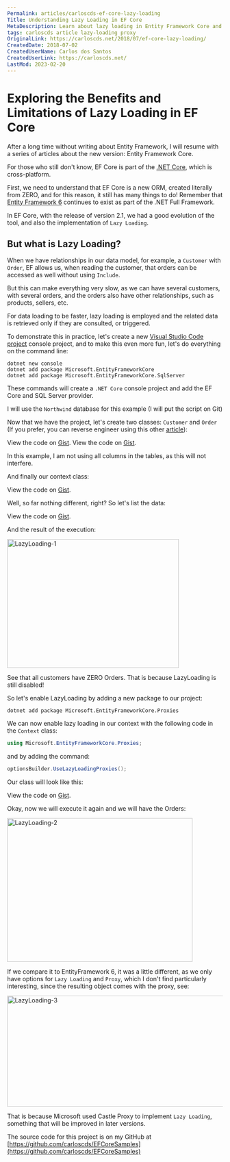 ```yaml
---
Permalink: articles/carloscds-ef-core-lazy-loading
Title: Understanding Lazy Loading in EF Core
MetaDescription: Learn about lazy loading in Entity Framework Core and how it can improve performance when working with related data in your application.
tags: carloscds article lazy-loading proxy
OriginalLink: https://carloscds.net/2018/07/ef-core-lazy-loading/
CreatedDate: 2018-07-02
CreatedUserName: Carlos dos Santos
CreatedUserLink: https://carloscds.net/
LastMod: 2023-02-20
---
```


# Exploring the Benefits and Limitations of Lazy Loading in EF Core

After a long time without writing about Entity Framework, I will resume with a series of articles about the new version: Entity Framework Core.

For those who still don't know, EF Core is part of the [.NET Core](https://dotnet.microsoft.com/learn/dotnet/hello-world-tutorial/intro), which is cross-platform.

First, we need to understand that EF Core is a new ORM, created literally from ZERO, and for this reason, it still has many things to do! Remember that [Entity Framework 6](https://github.com/dotnet/ef6) continues to exist as part of the .NET Full Framework.

In EF Core, with the release of version 2.1, we had a good evolution of the tool, and also the implementation of `Lazy Loading`.

## But what is Lazy Loading?

When we have relationships in our data model, for example, a `Customer` with `Order`, EF allows us, when reading the customer, that orders can be accessed as well without using `Include`.

But this can make everything very slow, as we can have several customers, with several orders, and the orders also have other relationships, such as products, sellers, etc.

For data loading to be faster, lazy loading  is employed and the related data is retrieved only if they are consulted, or triggered.

To demonstrate this in practice, let's create a new [Visual Studio Code project](https://code.visualstudio.com/) console project, and to make this even more fun, let's do everything on the command line:

```dotnet-console
dotnet new console
dotnet add package Microsoft.EntityFrameworkCore
dotnet add package Microsoft.EntityFrameworkCore.SqlServer
```

These commands will create a `.NET Core` console project and add the EF Core and SQL Server provider.

I will use the `Northwind` database for this example (I will put the script on Git)

Now that we have the project, let's create two classes: `Customer` and `Order` (If you prefer, you can reverse engineer using this other [article](/articles/carloscds-ef-core-power-tools)):

<script src="https://gist.github.com/carloscds/5231b7e3e0a0c761f532c14db673adfe.js"></script><noscript>View the code on <a href="https://gist.github.com/carloscds/5231b7e3e0a0c761f532c14db673adfe">Gist</a>.</noscript>

<script src="https://gist.github.com/carloscds/0d29a804aaef7f42e44825d66ad5dcd7.js"></script><noscript>View the code on <a href="https://gist.github.com/carloscds/0d29a804aaef7f42e44825d66ad5dcd7">Gist</a>.</noscript>

In this example, I am not using all columns in the tables, as this will not interfere.

And finally our context class:

<script src="https://gist.github.com/carloscds/5089b9da487dc6b3204b1ce2ea85e59f.js"></script><noscript>View the code on <a href="https://gist.github.com/carloscds/5089b9da487dc6b3204b1ce2ea85e59f">Gist</a>.</noscript>

Well, so far nothing different, right? So let's list the data:

<script src="https://gist.github.com/carloscds/b1d42852493dd2f48e7fdaa8517247dd.js"></script><noscript>View the code on <a href="https://gist.github.com/carloscds/b1d42852493dd2f48e7fdaa8517247dd">Gist</a>.</noscript>

And the result of the execution:

<img src="https://carloscds.net/wp-content/uploads/2018/07/2018-07-02_13-02-17-300x225.png" width="401" height="301" alt="LazyLoading-1"/>

See that all customers have ZERO Orders. That is because LazyLoading is still disabled!

So let's enable LazyLoading by adding a new package to our project:

```dotnet-console
dotnet add package Microsoft.EntityFrameworkCore.Proxies
```

We can now enable lazy loading in our context with the following code in the `Context` class:

```csharp
using Microsoft.EntityFrameworkCore.Proxies;
```

and by adding the command:

```csharp
optionsBuilder.UseLazyLoadingProxies();
```

Our class will look like this:

<script src="https://gist.github.com/carloscds/191a42fd6370b307798e5852e7f1db48.js"></script><noscript>View the code on <a href="https://gist.github.com/carloscds/191a42fd6370b307798e5852e7f1db48">Gist</a>.</noscript>

Okay, now we will execute it again and we will have the Orders:

<img src="https://carloscds.net/wp-content/uploads/2018/07/2018-07-02_13-14-39-300x233.png" width="433" height="336" alt="LazyLoading-2"/>

If we compare it to EntityFramework 6, it was a little different, as we only have options for `Lazy Loading` and `Proxy`, which I don't find particularly interesting, since the resulting object comes with the proxy, see:

<img src="https://carloscds.net/wp-content/uploads/2018/07/2018-07-02_13-18-15-300x130.png" width="598" height="259" alt="LazyLoading-3"/>

That is because Microsoft used Castle Proxy to implement `Lazy Loading`, something that will be improved in later versions.

The source code for this project is on my GitHub at [https://github.com/carloscds/EFCoreSamples](https://github.com/carloscds/EFCoreSamples)